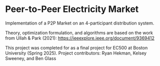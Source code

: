 # Peer-to-Peer Electricity Market
Implementation of a P2P Market on an 4-participant distribution system. 

Theory, optimization formulation, and algorithms are based on the work from Ullah & Park (2021): https://ieeexplore.ieee.org/document/9369412

This project was completed for as a final project for EC500 at Boston University (Spring 2025).
Project contributors: Ryan Hekman, Kelsey Sweeney, and Ben Glass


